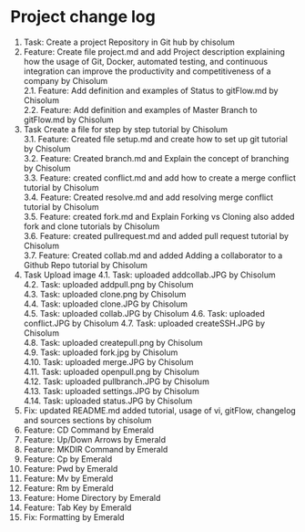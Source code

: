  # Project change log
 1.	Task: Create a project Repository in Git hub by chisolum   
  2.	Feature:  Create file project.md and add Project description explaining how the usage of Git, Docker, automated testing, and continuous integration can improve the productivity and competitiveness of a company by Chisolum   
    2.1.	Feature: Add definition and examples of Status to gitFlow.md by Chisolum  
      2.2.	Feature: Add definition and examples of Master Branch to gitFlow.md by Chisolum  
3.	Task Create a file for step by step tutorial by Chisolum  
  3.1.	Feature: Created file setup.md and create how to set up git tutorial by Chisolum  
  3.2.	Feature: Created branch.md and Explain the concept of branching by Chisolum  
  3.3.	Feature: created conflict.md and add how to create a merge conflict  tutorial by Chisolum   
  3.4.	Feature: Created resolve.md and add resolving merge conflict tutorial by Chisolum  
  3.5.	Feature: created fork.md and Explain Forking vs Cloning also added fork and clone tutorials by Chisolum  
  3.6.	Feature: created pullrequest.md and added pull request tutorial by Chisolum  
  3.7.	Feature: Created collab.md and added  Adding a collaborator to a Github Repo tutorial by Chisolum  
 4.	Task Upload image
  4.1.	Task: uploaded addcollab.JPG by Chisolum   
  4.2.	Task: uploaded addpull.png by Chisolum  
  4.3.	Task: uploaded clone.png by Chisolum  
  4.4.	Task: uploaded clone.JPG by Chisolum  
  4.5.	Task: uploaded collab.JPG by Chisolum
  4.6.	Task: uploaded conflict.JPG by Chisolum
  4.7.	Task: uploaded createSSH.JPG by Chisolum  
  4.8.	Task: uploaded createpull.png by Chisolum  
  4.9.	Task: uploaded fork.jpg by Chisolum  
  4.10.	Task: uploaded merge.JPG by Chisolum  
  4.11.	Task: uploaded openpull.png by Chisolum   
  4.12.	Task: uploaded pullbranch.JPG by Chisolum  
  4.13.	Task: uploaded settings.JPG by Chisolum  
  4.14.	Task: uploaded status.JPG by Chisolum
 5.	Fix: updated README.md added tutorial, usage of vi, gitFlow, changelog and sources sections by chisolum
6. Feature: CD Command by Emerald
7. Feature: Up/Down Arrows by Emerald
8. Feature: MKDIR Command by Emerald
9. Feature: Cp by Emerald
10. Feature: Pwd by Emerald
11. Feature: Mv by Emerald
12. Feature: Rm by Emerald
13. Feature: Home Directory by Emerald
14. Feature: Tab Key by Emerald
15. Fix: Formatting by Emerald
